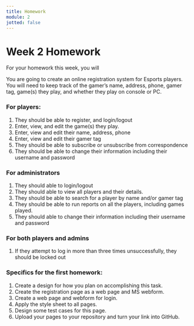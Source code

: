 ```yaml
---
title: Homework
module: 2
jotted: false
---
```


# Week 2 Homework

For your homework this week, you will

You are going to create an online registration system for Esports players. You will need to keep track of the
gamer’s name, address, phone, gamer tag, game(s) they play, and whether they play on console or PC. 

### For players:

1. They should be able to register, and login/logout
2. Enter, view, and edit the game(s) they play.
3. Enter, view and edit their name, address, phone
4. Enter, view and edit their gamer tag
5. They should be able to subscribe or unsubscribe from correspondence
6. They should be able to change their information including their username and password

### For administrators

1. They should able to login/logout
2. They should able to view all players and their details.
3. They should be able to search for a player by name and/or gamer tag
4. They should be able to run reports on all the players, including games played.
5. They should able to change their information including their username and password

### For both players and admins

1. If they attempt to log in more than three times unsuccessfully, they should be locked out

### Specifics for the first homework:

1. Create a design for how you plan on accomplishing this task. 
2. Create the registration page as a web page and MS webform.
3. Create a web page and webform for login. 
4. Apply the style sheet to all pages.
5. Design some test cases for this page.
6. Upload your pages to your repository and turn your link into GitHub.
